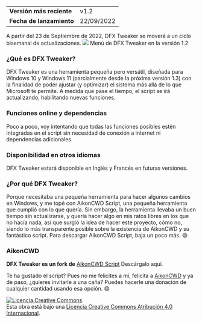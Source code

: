 |||
|---|---|
|**Versión más reciente**|v1.2|
|**Fecha de lanzamiento**|22/09/2022|

A partir del 23 de Septiembre de 2022, DFX Tweaker se moverá a un ciclo bisemanal de actualizaciones.
![](https://blogger.googleusercontent.com/img/b/R29vZ2xl/AVvXsEgaPSeSgIUhfKE637odi8lcPapHkzbuk_NzrWRs9XdRzhrRoIJ0WZUvVwsH1O6_zFtyNJsJUJD09BoDP7ERMgrtFBA56jPM_Vs-3XqufUCvsyMY_BGI5dUd2zF0KlbU5xI3ZEn9ZAoHbB_N2U76mswMJ8axikjUzBekAwB0A36ozion7kxLHpbAPksaXA/s979/tweaker1.2.png)
Menú de DFX Tweaker en la versión 1.2

### ¿Qué es DFX Tweaker?
DFX Tweaker es una herramienta pequeña pero versátil, diseñada para Windows 10 y Windows 11 (parcialmente desde la próxima versión 1.3) con la finalidad de poder ajustar (y optimizar) el sistema más allá de lo que Microsoft te permite. A medida que pase el tiempo, el script se irá actualizando, habilitando nuevas funciones.

### Funciones online y dependencias
Poco a poco, voy intentando que todas las funciones posibles estén integradas en el script sin necesidad de conexión a internet ni dependencias adicionales.

### Disponibilidad en otros idiomas
DFX Tweaker estará disponible en Inglés y Francés en futuras versiones.

### ¿Por qué DFX Tweaker?
Porque necesitaba una pequeña herramienta para hacer algunos cambios en Windows, y me topé con AikonCWD Script, una pequeña herramienta que cumplió con lo que quería. Sin embargo, la herramienta llevaba un buen tiempo sin actualizarse, y quería hacer algo en mis ratos libres en los que no hacía nada, así que surgió la idea de hacer este proyecto, cómo no, siendo lo más transparente posible sobre la existencia de AikonCWD y su fantástico script.
Para descargar AikonCWD Script, baja un poco más. :smile:

### AikonCWD
**DFX Tweaker es un fork de** [AikonCWD Script](https://github.com/aikoncwd/win10script) Descárgalo aquí.

Te ha gustado el script? Pues no me felicites a mí, felicita a [AikonCWD](https://github.com/aikoncwd) y ya de paso, ¿quieres invitarle a una caña? Puedes hacerle una donación de cualquier cantidad usando esa opción. :smile:

<a rel="license" href="http://creativecommons.org/licenses/by/4.0/"><img alt="Licencia Creative Commons" style="border-width:0" src="https://i.creativecommons.org/l/by/4.0/88x31.png" /></a><br />Esta obra está bajo una <a rel="license" href="http://creativecommons.org/licenses/by/4.0/">Licencia Creative Commons Atribución 4.0 Internacional</a>.
